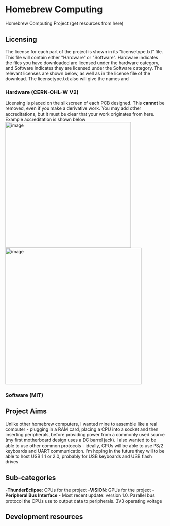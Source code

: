# Homebrew Computing
Homebrew Computing Project (get resources from here)


## Licensing
The license for each part of the project is shown in its "licensetype.txt" file. This file will contain either "Hardware" or "Software". Hardware indicates the files you have downloaded are licensed under the hardware category, and Software indicates they are licensed under the Software category. The relevant licenses are shown below, as well as in the license file of the download. The licensetype.txt also will give the names and 

### Hardware (CERN-OHL-W V2)
Licensing is placed on the silkscreen of each PCB designed. This **cannot** be removed, even if you make a derivative work. You may add other accreditations, but it must be clear that your work originates from here. Example accreditation is shown below 
<img width="396" alt="image" src="https://github.com/UnethicalBear/Homebrew/assets/78081711/4b272d5d-5909-46ca-b56d-785a6ec047a0">
<img width="429" alt="image" src="https://github.com/UnethicalBear/Homebrew/assets/78081711/dd089813-b1fe-4684-8049-ec29b34ccf95">

### Software (MIT)

## Project Aims
Unlike other homebrew computers, I wanted mine to assemble like a real computer - plugging in a RAM card, placing a CPU into a socket and then inserting peripherals, before providing power from a commonly used source (my first motherboard design uses a DC barrel jack). I also wanted to be able to use other common protocols - ideally, CPUs will be able to use PS/2 keyboards and UART communication. I'm hoping in the future they will to be able to host USB 1.1 or 2.0, probably for USB keyboards and USB flash drives

## Sub-categories
  -**ThunderEclipse**: CPUs for the project
  -**VISION**: GPUs for the project
  -**Peripheral Bus Interface** - Most recent update: version 1.0. Parallel bus protocol the CPUs use to output data to peripherals. 3V3 operating voltage
  

## Development resources



